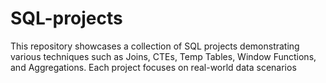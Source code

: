 # SQL-projects
This repository showcases a collection of SQL projects demonstrating various techniques such as Joins, CTEs, Temp Tables, Window Functions, and Aggregations. Each project focuses on real-world data scenarios
